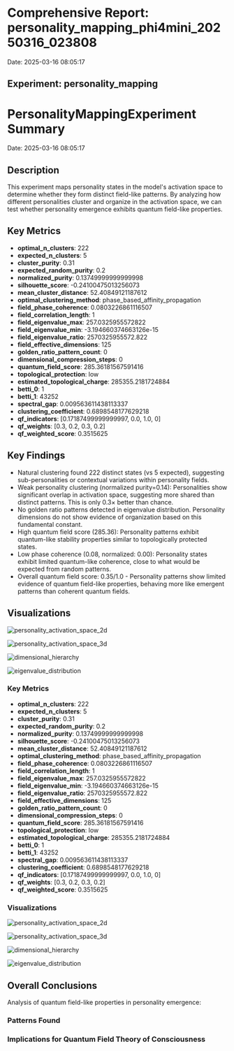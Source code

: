 # Comprehensive Report: personality_mapping_phi4mini_20250316_023808

Date: 2025-03-16 08:05:17

## Experiment: personality_mapping

# PersonalityMappingExperiment Summary

Date: 2025-03-16 08:05:17

## Description

This experiment maps personality states in the model's activation space to determine whether they form distinct field-like patterns. By analyzing how different personalities cluster and organize in the activation space, we can test whether personality emergence exhibits quantum field-like properties.

## Key Metrics

- **optimal_n_clusters**: 222
- **expected_n_clusters**: 5
- **cluster_purity**: 0.31
- **expected_random_purity**: 0.2
- **normalized_purity**: 0.13749999999999998
- **silhouette_score**: -0.24100475013256073
- **mean_cluster_distance**: 52.40849121187612
- **optimal_clustering_method**: phase_based_affinity_propagation
- **field_phase_coherence**: 0.0803226861116507
- **field_correlation_length**: 1
- **field_eigenvalue_max**: 257.0325955572822
- **field_eigenvalue_min**: -3.194660374663126e-15
- **field_eigenvalue_ratio**: 2570325955572.822
- **field_effective_dimensions**: 125
- **golden_ratio_pattern_count**: 0
- **dimensional_compression_steps**: 0
- **quantum_field_score**: 285.36181567591416
- **topological_protection**: low
- **estimated_topological_charge**: 285355.2181724884
- **betti_0**: 1
- **betti_1**: 43252
- **spectral_gap**: 0.009563611438113337
- **clustering_coefficient**: 0.6898548177629218
- **qf_indicators**: [0.17187499999999997, 0.0, 1.0, 0]
- **qf_weights**: [0.3, 0.2, 0.3, 0.2]
- **qf_weighted_score**: 0.3515625

## Key Findings

- Natural clustering found 222 distinct states (vs 5 expected), suggesting sub-personalities or contextual variations within personality fields.
- Weak personality clustering (normalized purity=0.14): Personalities show significant overlap in activation space, suggesting more shared than distinct patterns. This is only 0.3× better than chance.
- No golden ratio patterns detected in eigenvalue distribution. Personality dimensions do not show evidence of organization based on this fundamental constant.
- High quantum field score (285.36): Personality patterns exhibit quantum-like stability properties similar to topologically protected states.
- Low phase coherence (0.08, normalized: 0.00): Personality states exhibit limited quantum-like coherence, close to what would be expected from random patterns.
- Overall quantum field score: 0.35/1.0 - Personality patterns show limited evidence of quantum field-like properties, behaving more like emergent patterns than coherent quantum fields.

## Visualizations

![personality_activation_space_2d](../visualizations/activation_space_001.png)

![personality_activation_space_3d](../visualizations/activation_space_002.png)

![dimensional_hierarchy](../visualizations/dimensional_hierarchy_003.png)

![eigenvalue_distribution](../visualizations/eigenvalue_distribution_004.png)

### Key Metrics

- **optimal_n_clusters**: 222
- **expected_n_clusters**: 5
- **cluster_purity**: 0.31
- **expected_random_purity**: 0.2
- **normalized_purity**: 0.13749999999999998
- **silhouette_score**: -0.24100475013256073
- **mean_cluster_distance**: 52.40849121187612
- **optimal_clustering_method**: phase_based_affinity_propagation
- **field_phase_coherence**: 0.0803226861116507
- **field_correlation_length**: 1
- **field_eigenvalue_max**: 257.0325955572822
- **field_eigenvalue_min**: -3.194660374663126e-15
- **field_eigenvalue_ratio**: 2570325955572.822
- **field_effective_dimensions**: 125
- **golden_ratio_pattern_count**: 0
- **dimensional_compression_steps**: 0
- **quantum_field_score**: 285.36181567591416
- **topological_protection**: low
- **estimated_topological_charge**: 285355.2181724884
- **betti_0**: 1
- **betti_1**: 43252
- **spectral_gap**: 0.009563611438113337
- **clustering_coefficient**: 0.6898548177629218
- **qf_indicators**: [0.17187499999999997, 0.0, 1.0, 0]
- **qf_weights**: [0.3, 0.2, 0.3, 0.2]
- **qf_weighted_score**: 0.3515625

### Visualizations

![personality_activation_space_2d](results/experiment_run_20250316_023808/visualizations/activation_space_001.png)

![personality_activation_space_3d](results/experiment_run_20250316_023808/visualizations/activation_space_002.png)

![dimensional_hierarchy](results/experiment_run_20250316_023808/visualizations/dimensional_hierarchy_003.png)

![eigenvalue_distribution](results/experiment_run_20250316_023808/visualizations/eigenvalue_distribution_004.png)

## Overall Conclusions

Analysis of quantum field-like properties in personality emergence:

### Patterns Found

### Implications for Quantum Field Theory of Consciousness

